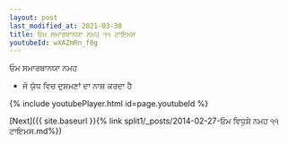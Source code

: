 ```yaml
---
layout: post
last_modified_at: 2021-03-30
title: ਓਮ ਸਮਾਰਥਾਨਯਾ ਨਮਹ ੧੧ ਟਾਇਮਸ
youtubeId: wXAZmRn_f0g
---
```

 
 
 ਓਮ ਸਮਾਰਥਾਨਯਾ ਨਮਹ  
 
 -  ਜੋ ਯੁੱਧ ਵਿਚ ਦੁਸ਼ਮਣਾਂ ਦਾ ਨਾਸ਼ ਕਰਦਾ ਹੈ 
 
  
 
  
 
 
 
 
 
 


{% include youtubePlayer.html id=page.youtubeId %}
 
[Next]({{ site.baseurl }}{% link  split1/_posts/2014-02-27-ਓਮ ਵਿਧੁਸ਼ੇ ਨਮਹ ੧੧ ਟਾਇਮਸ.md%})
 
